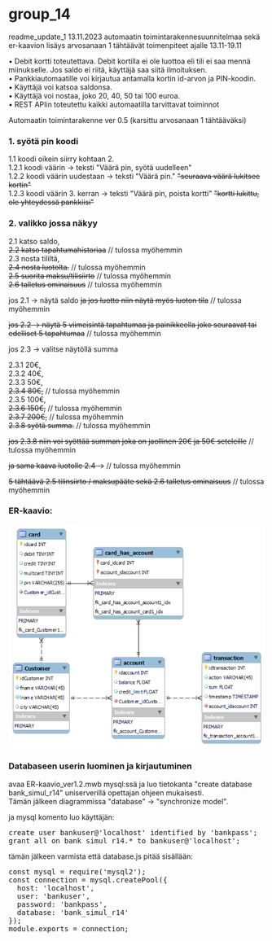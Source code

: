 # group_14

readme_update_1 13.11.2023
automaatin toimintarakennesuunnitelmaa sekä er-kaavion lisäys
arvosanaan 1 tähtäävät toimenpiteet ajalle 13.11-19.11

• Debit kortti toteutettava. Debit kortilla ei ole luottoa eli tili ei saa mennä miinukselle. Jos saldo ei riitä, käyttäjä saa siitä ilmoituksen.  
• Pankkiautomaatille voi kirjautua antamalla kortin id-arvon ja PIN-koodin.  
• Käyttäjä voi katsoa saldonsa.  
• Käyttäjä voi nostaa, joko 20, 40, 50 tai 100 euroa.  
• REST APIin toteutettu kaikki automaatilla tarvittavat toiminnot  

Automaatin toimintarakenne ver 0.5 (karsittu arvosanaan 1 tähtääväksi)


### 1. syötä pin koodi

1.1 koodi oikein siirry kohtaan 2.  
1.2.1 koodi väärin -> teksti "Väärä pin, syötä uudelleen"  
1.2.2 koodi väärin uudestaan -> teksti "Väärä pin." ~~"seuraava väärä lukitsee kortin"~~  
1.2.3 koodi väärin 3. kerran -> teksti "Väärä pin, poista kortti" ~~"kortti lukittu, ole yhteydessä pankkiisi"~~  


### 2. valikko jossa näkyy 

2.1 katso saldo,  
~~2.2 katso tapahtumahistoriaa~~ // tulossa myöhemmin  
2.3 nosta tililtä,  
~~2.4 nosta luotolta.~~ // tulossa myöhemmin  
~~2.5 suorita maksu/tilisiirto~~ // tulossa myöhemmin  
~~2.6 talletus ominaisuus~~ // tulossa myöhemmin  

jos 2.1 -> näytä saldo ~~ja jos luotto niin näytä myös luoton tila~~ // tulossa myöhemmin  

~~jos 2.2 -> näytä 5 viimeisintä tapahtumaa ja painikkeella joko seuraavat tai edelliset 5 tapahtumaa~~ // tulossa myöhemmin  

jos 2.3 -> valitse näytöllä summa  

2.3.1 20€,  
2.3.2 40€,  
2.3.3 50€,  
~~2.3.4 80€,~~ // tulossa myöhemmin  
2.3.5 100€,  
~~2.3.6 150€,~~ // tulossa myöhemmin  
~~2.3.7 200€,~~ // tulossa myöhemmin  
~~2.3.8 syötä summa.~~ // tulossa myöhemmin  

~~jos 2.3.8 niin voi syöttää summan joka on jaollinen 20€ ja 50€ seteleille~~ // tulossa myöhemmin  

~~ja sama kaava luotolle 2.4 ->~~ // tulossa myöhemmin  

~~5 tähtäävä 2.5 tilinsiirto / maksupääte sekä 2.6 talletus ominaisuus~~ // tulossa myöhemmin  

### ER-kaavio:


<img src=ER-kaavio_kuva_ver1.2.png>




### Databaseen userin luominen ja kirjautuminen  

avaa ER-kaavio_ver1.2.mwb mysql:ssä ja luo tietokanta "create database bank_simul_r14" uniserverillä opettajan ohjeen mukaisesti.  
Tämän jälkeen diagrammissa "database" -> "synchronize model".

ja mysql komento luo käyttäjän:
<pre>
create user bankuser@'localhost' identified by 'bankpass';
grant all on bank_simul_r14.* to bankuser@'localhost';
</pre>

tämän jälkeen varmista että database.js pitää sisällään:  
<pre>
const mysql = require('mysql2');
const connection = mysql.createPool({
  host: 'localhost',
  user: 'bankuser',
  password: 'bankpass',
  database: 'bank_simul_r14'
});
module.exports = connection;
</pre>



